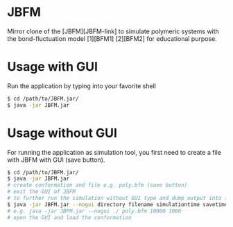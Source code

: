 # JBFM
Mirror clone of the [JBFM][JBFM-link] to simulate polymeric systems with the bond-fluctuation model [1][BFM1] [2][BFM2] for educational purpose.

# Usage with GUI
Run the application by typing into your favorite shell
```sh
$ cd /path/to/JBFM.jar/
$ java -jar JBFM.jar
```

# Usage without GUI
For running the application as simulation tool, you first need to create a file with JBFM with GUI (save button).

```sh
$ cd /path/to/JBFM.jar/
$ java -jar JBFM.jar
# create conformation and file e.g. poly.bfm (save button)
# exit the GUI of JBFM
# to further run the simulation without GUI type and dump output into file
$ java -jar JBFM.jar --nogui directory filename simulationtime savetime
# e.g. java -jar JBFM.jar --nogui ./ poly.bfm 10000 1000
# open the GUI and load the conformation
```

